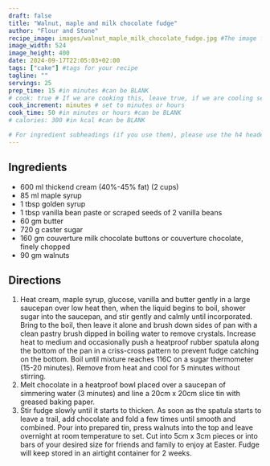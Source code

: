 ```yaml
---
draft: false
title: "Walnut, maple and milk chocolate fudge"
author: "Flour and Stone"
recipe_image: images/walnut_maple_milk_chocolate_fudge.jpg #The image for your recipe
image_width: 524
image_height: 400
date: 2024-09-17T22:05:03+02:00
tags: ["cake"] #tags for your recipe
tagline: ""
servings: 25
prep_time: 15 #in minutes #can be BLANK
# cook: true # If we are cooking this, leave true, if we are cooling set to false
cook_increment: minutes # set to minutes or hours
cook_time: 50 #in minutes or hours #can be BLANK
# calories: 300 #in kcal #can be BLANK

# For ingredient subheadings (if you use them), please use the h4 header.  For print view I have those elements targeted
---
```



## Ingredients

- 600 ml thickend cream (40%-45% fat) (2 cups)
- 85 ml maple syrup
- 1 tbsp golden syrup
- 1 tbsp vanilla bean paste or scraped seeds of 2 vanilla beans
- 60 gm butter
- 720 g caster sugar
- 160 gm couverture milk chocolate buttons or couverture chocolate, finely chopped
- 90 gm walnuts

## Directions

1. Heat cream, maple syrup, glucose, vanilla and butter gently in a large saucepan over low heat then, when the liquid begins to boil, shower sugar into the saucepan, and stir gently and calmly until incorporated. Bring to the boil, then leave it alone and brush down sides of pan with a clean pastry brush dipped in boiling water to remove crystals. Increase heat to medium and occasionally push a heatproof rubber spatula along the bottom of the pan in a criss-cross pattern to prevent fudge catching on the bottom. Boil until mixture reaches 116C on a sugar thermometer (15-20 minutes). Remove from heat and cool for 5 minutes without stirring.
2. Melt chocolate in a heatproof bowl placed over a saucepan of simmering water (3 minutes) and line a 20cm x 20cm slice tin with greased baking paper.
3. Stir fudge slowly until it starts to thicken. As soon as the spatula starts to leave a trail, add chocolate and fold a few times until smooth and combined. Pour into prepared tin, press walnuts into the top and leave overnight at room temperature to set. Cut into 5cm x 3cm pieces or into bars of your desired size for friends and family to enjoy at Easter. Fudge will keep stored in an airtight container for 2 weeks.
